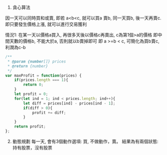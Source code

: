 1. 貪心算法

因一天可以同時買和或賣, 即若 a<b<c, 就可以買a 賣b, 同一天買b, 後一天再賣c.
即只要發生價格上漲, 就可以進行交易獲利

情況1: 在某一天以價格a買入, 再很多天後以價格c再賣出, c為第1個>a的價格
即中間天數的價格b, 不能大於a, 否則就以b賣掉即可
即 a >=b < c, 可簡化為買b賣c, 利潤為c-b

```javascript
/**
 * @param {number[]} prices
 * @return {number}
 */
var maxProfit = function(prices) {
    if(prices.length === 1){
        return 0;
    }
    let profit = 0;
    for(let ind = 1; ind < prices.length; ind++){
        let diff = prices[ind] - prices[ind - 1];
        if(diff > 0){
            profit += diff;
        }
    }
    return profit;
};
```

2. 動態規劃
每一天, 會有3個動作選項: 買, 不做動作，賣。
結果為有兩個狀態: 持有股票，沒有股票
